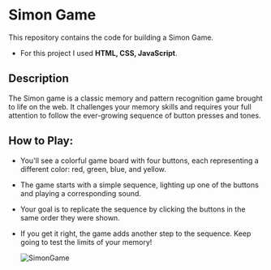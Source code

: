 # Simon Game
This repository contains the code for building a Simon Game.
- For this project I used **HTML, CSS, JavaScript**.

## Description
The Simon game is a classic memory and pattern recognition game brought to life on the web. 
It challenges your memory skills and requires your full attention to follow the ever-growing sequence of button presses and tones.

## How to Play:
- You'll see a colorful game board with four buttons, each representing a different color: red, green, blue, and yellow.
- The game starts with a simple sequence, lighting up one of the buttons and playing a corresponding sound.
- Your goal is to replicate the sequence by clicking the buttons in the same order they were shown.
- If you get it right, the game adds another step to the sequence. Keep going to test the limits of your memory!

  ![SimonGame](https://github.com/saraverdigi3/SimonGame/assets/145349284/4752dc5c-6511-443a-976f-baf6f68978c6)
